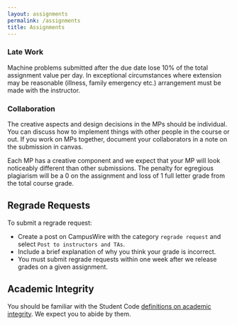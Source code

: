 ```yaml
---
layout: assignments
permalink: /assignments
title: Assignments
---
```


### Late Work ###
Machine problems submitted after the due date lose 10% of the total assignment value per day. In exceptional circumstances where extension may be reasonable (illness, family emergency etc.) arrangement must be made with the instructor.

### Collaboration ###
The creative aspects and design decisions in the MPs should be individual. You can discuss how to implement things with other people in the course or out. If you work on MPs together, document your collaborators in a note on the submission in canvas.

Each MP has a creative component and we expect that your MP will look noticeably different than other submissions. The penalty for egregious plagiarism will be a 0 on the assignment and loss of 1 full letter grade from the total course grade. 

## Regrade Requests ##
To submit a regrade request:

- Create a post on CampusWire with the category `regrade request` and select `Post to instructors and TAs`.
- Include a brief explanation of why you think your grade is incorrect.
- You must submit regrade requests within one week after we release grades on a given assignment.

## Academic Integrity ##
You should be familiar with the Student Code [definitions on academic integrity](https://studentcode.illinois.edu/article1/part4/1-401/). We expect you to abide by them.
